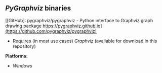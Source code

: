 *PyGraphviz* binaries
---------------------

[[GitHub]: pygraphviz/pygraphviz - Python interface to Graphviz graph drawing package https://pygraphviz.github.io](https://github.com/pygraphviz/pygraphviz)

- Requires (in most use cases) *Graphviz* (available for download in this repository)

**Platforms**:
- *Windows*

